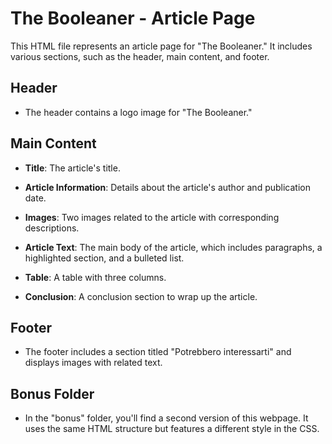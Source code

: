 # The Booleaner - Article Page

This HTML file represents an article page for "The Booleaner." It includes various sections, such as the header, main content, and footer.

## Header

- The header contains a logo image for "The Booleaner."

## Main Content

- **Title**: The article's title.

- **Article Information**: Details about the article's author and publication date.

- **Images**: Two images related to the article with corresponding descriptions.

- **Article Text**: The main body of the article, which includes paragraphs, a highlighted section, and a bulleted list.

- **Table**: A table with three columns.

- **Conclusion**: A conclusion section to wrap up the article.

## Footer

- The footer includes a section titled "Potrebbero interessarti" and displays images with related text.

## Bonus Folder

- In the "bonus" folder, you'll find a second version of this webpage. It uses the same HTML structure but features a different style in the CSS.
